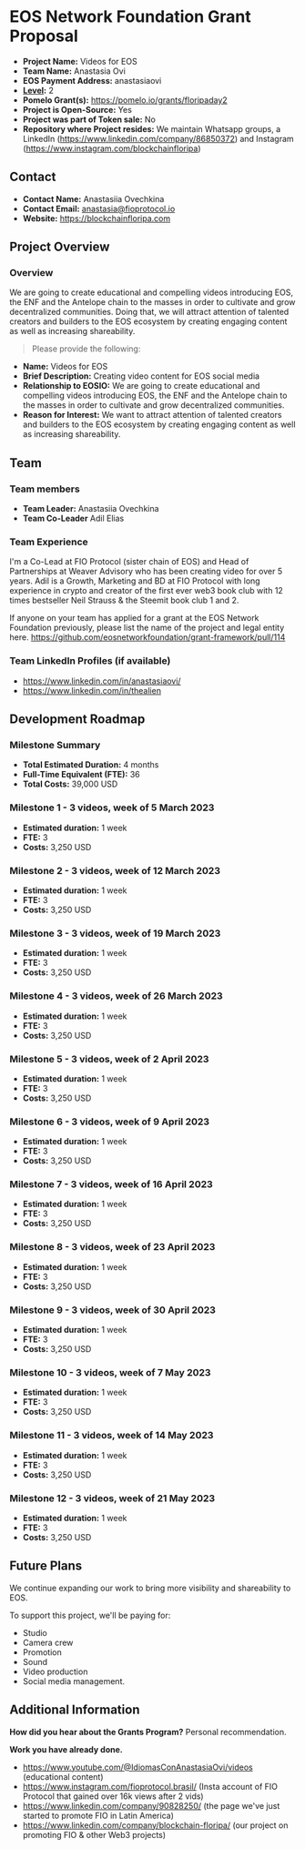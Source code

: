 # EOS Network Foundation Grant Proposal

- **Project Name:** Videos for EOS
- **Team Name:** Anastasia Ovi
- **EOS Payment Address:** anastasiaovi
- **[Level](https://github.com/eosnetworkfoundation/grant-framework#grant-levels):** 2
- **Pomelo Grant(s):** https://pomelo.io/grants/floripaday2
- **Project is Open-Source:** Yes
- **Project was part of Token sale:** No
- **Repository where Project resides:** We maintain Whatsapp groups, a LinkedIn (https://www.linkedin.com/company/86850372) and Instagram (https://www.instagram.com/blockchainfloripa)

## Contact

- **Contact Name:** Anastasiia Ovechkina
- **Contact Email:** anastasia@fioprotocol.io
- **Website:** https://blockchainfloripa.com

## Project Overview

### Overview

We are going to create educational and compelling videos introducing EOS, the ENF and the Antelope chain to the masses in order to cultivate and grow decentralized communities. Doing that, we will attract attention of talented creators and builders to the EOS ecosystem by creating engaging content as well as increasing shareability.

> Please provide the following:

- **Name:** Videos for EOS
- **Brief Description:** Creating video content for EOS social media
- **Relationship to EOSIO:** We are going to create educational and compelling videos introducing EOS, the ENF and the Antelope chain to the masses in order to cultivate and grow decentralized communities.
- **Reason for Interest:** We want to attract attention of talented creators and builders to the EOS ecosystem by creating engaging content as well as increasing shareability.

## Team

### Team members

- **Team Leader:** Anastasiia Ovechkina
- **Team Co-Leader** Adil Elias

### Team Experience

I'm a Co-Lead at FIO Protocol (sister chain of EOS) and Head of Partnerships at Weaver Advisory who has been creating video for over 5 years. Adil is a Growth, Marketing and BD at FIO Protocol with long experience in crypto and creator of the first ever web3 book club with 12 times bestseller Neil Strauss & the Steemit book club 1 and 2. 

If anyone on your team has applied for a grant at the EOS Network Foundation previously, please list the name of the project and legal entity here.
https://github.com/eosnetworkfoundation/grant-framework/pull/114

### Team LinkedIn Profiles (if available)

- https://www.linkedin.com/in/anastasiaovi/
- https://www.linkedin.com/in/thealien

## Development Roadmap

### Milestone Summary

- **Total Estimated Duration:** 4 months 
- **Full-Time Equivalent (FTE):** 36
- **Total Costs:** 39,000 USD

### Milestone 1 - 3 videos, week of 5 March 2023

- **Estimated duration:** 1 week
- **FTE:** 3
- **Costs:** 3,250 USD

### Milestone 2 - 3 videos, week of 12 March 2023

- **Estimated duration:** 1 week
- **FTE:** 3
- **Costs:** 3,250 USD

### Milestone 3 - 3 videos, week of 19 March 2023

- **Estimated duration:** 1 week
- **FTE:** 3
- **Costs:** 3,250 USD

### Milestone 4 - 3 videos, week of 26 March 2023

- **Estimated duration:** 1 week
- **FTE:** 3
- **Costs:** 3,250 USD

### Milestone 5 - 3 videos, week of 2 April 2023

- **Estimated duration:** 1 week
- **FTE:** 3
- **Costs:** 3,250 USD

### Milestone 6 - 3 videos, week of 9 April 2023

- **Estimated duration:** 1 week
- **FTE:** 3
- **Costs:** 3,250 USD

### Milestone 7 - 3 videos, week of 16 April 2023

- **Estimated duration:** 1 week
- **FTE:** 3
- **Costs:** 3,250 USD

### Milestone 8 - 3 videos, week of 23 April 2023

- **Estimated duration:** 1 week
- **FTE:** 3
- **Costs:** 3,250 USD

### Milestone 9 - 3 videos, week of 30 April 2023

- **Estimated duration:** 1 week
- **FTE:** 3
- **Costs:** 3,250 USD

### Milestone 10 - 3 videos, week of 7 May 2023

- **Estimated duration:** 1 week
- **FTE:** 3
- **Costs:** 3,250 USD

### Milestone 11 - 3 videos, week of 14 May 2023

- **Estimated duration:** 1 week
- **FTE:** 3
- **Costs:** 3,250 USD

### Milestone 12 - 3 videos, week of 21 May 2023

- **Estimated duration:** 1 week
- **FTE:** 3
- **Costs:** 3,250 USD

## Future Plans

We continue expanding our work to bring more visibility and shareability to EOS. 

To support this project, we'll be paying for:
- Studio
- Camera crew
- Promotion
- Sound
- Video production
- Social media management.

## Additional Information

**How did you hear about the Grants Program?** Personal recommendation.

**Work you have already done.**
- https://www.youtube.com/@IdiomasConAnastasiaOvi/videos (educational content)
- https://www.instagram.com/fioprotocol.brasil/ (Insta account of FIO Protocol that gained over 16k views after 2 vids)
- https://www.linkedin.com/company/90828250/ (the page we've just started to promote FIO in Latin America)
- https://www.linkedin.com/company/blockchain-floripa/ (our project on promoting FIO & other Web3 projects)
